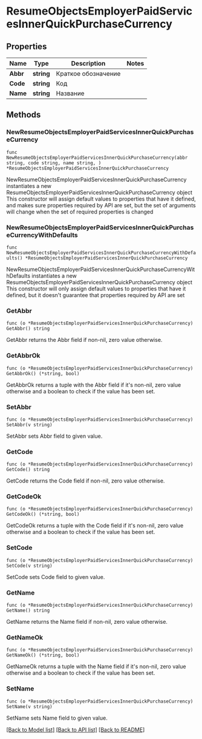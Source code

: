 # ResumeObjectsEmployerPaidServicesInnerQuickPurchaseCurrency

## Properties

Name | Type | Description | Notes
------------ | ------------- | ------------- | -------------
**Abbr** | **string** | Краткое обозначение | 
**Code** | **string** | Код | 
**Name** | **string** | Название | 

## Methods

### NewResumeObjectsEmployerPaidServicesInnerQuickPurchaseCurrency

`func NewResumeObjectsEmployerPaidServicesInnerQuickPurchaseCurrency(abbr string, code string, name string, ) *ResumeObjectsEmployerPaidServicesInnerQuickPurchaseCurrency`

NewResumeObjectsEmployerPaidServicesInnerQuickPurchaseCurrency instantiates a new ResumeObjectsEmployerPaidServicesInnerQuickPurchaseCurrency object
This constructor will assign default values to properties that have it defined,
and makes sure properties required by API are set, but the set of arguments
will change when the set of required properties is changed

### NewResumeObjectsEmployerPaidServicesInnerQuickPurchaseCurrencyWithDefaults

`func NewResumeObjectsEmployerPaidServicesInnerQuickPurchaseCurrencyWithDefaults() *ResumeObjectsEmployerPaidServicesInnerQuickPurchaseCurrency`

NewResumeObjectsEmployerPaidServicesInnerQuickPurchaseCurrencyWithDefaults instantiates a new ResumeObjectsEmployerPaidServicesInnerQuickPurchaseCurrency object
This constructor will only assign default values to properties that have it defined,
but it doesn't guarantee that properties required by API are set

### GetAbbr

`func (o *ResumeObjectsEmployerPaidServicesInnerQuickPurchaseCurrency) GetAbbr() string`

GetAbbr returns the Abbr field if non-nil, zero value otherwise.

### GetAbbrOk

`func (o *ResumeObjectsEmployerPaidServicesInnerQuickPurchaseCurrency) GetAbbrOk() (*string, bool)`

GetAbbrOk returns a tuple with the Abbr field if it's non-nil, zero value otherwise
and a boolean to check if the value has been set.

### SetAbbr

`func (o *ResumeObjectsEmployerPaidServicesInnerQuickPurchaseCurrency) SetAbbr(v string)`

SetAbbr sets Abbr field to given value.


### GetCode

`func (o *ResumeObjectsEmployerPaidServicesInnerQuickPurchaseCurrency) GetCode() string`

GetCode returns the Code field if non-nil, zero value otherwise.

### GetCodeOk

`func (o *ResumeObjectsEmployerPaidServicesInnerQuickPurchaseCurrency) GetCodeOk() (*string, bool)`

GetCodeOk returns a tuple with the Code field if it's non-nil, zero value otherwise
and a boolean to check if the value has been set.

### SetCode

`func (o *ResumeObjectsEmployerPaidServicesInnerQuickPurchaseCurrency) SetCode(v string)`

SetCode sets Code field to given value.


### GetName

`func (o *ResumeObjectsEmployerPaidServicesInnerQuickPurchaseCurrency) GetName() string`

GetName returns the Name field if non-nil, zero value otherwise.

### GetNameOk

`func (o *ResumeObjectsEmployerPaidServicesInnerQuickPurchaseCurrency) GetNameOk() (*string, bool)`

GetNameOk returns a tuple with the Name field if it's non-nil, zero value otherwise
and a boolean to check if the value has been set.

### SetName

`func (o *ResumeObjectsEmployerPaidServicesInnerQuickPurchaseCurrency) SetName(v string)`

SetName sets Name field to given value.



[[Back to Model list]](../README.md#documentation-for-models) [[Back to API list]](../README.md#documentation-for-api-endpoints) [[Back to README]](../README.md)


